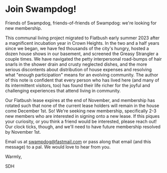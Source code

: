 # Join Swampdog!

Friends of Swampdog, friends-of-friends of Swampdog: we're looking for new membership.


This communal living project migrated to Flatbush early summer 2023 after a magnificent incubation year in Crown Heights. In the two and a half years since we began, we have fed thousands of the city's hungry, hosted a dozen house shows in our basement, and screened the Greasy Strangler a couple times. We have navigated the petty interpersonal road-bumps of hair snarls in the shower drain and crusty neglected dishes, and the more serious discontents about distribution of house expenses and resolving what "enough participation" means for an evolving community. The author of this note is confident that every person who has lived here (and many of its intermittent visitors, too) has found their life richer for the joyful and challenging experiences that attend living in community.


Our Flatbush lease expires at the end of November, and membership has rotated such that none of the current lease holders will remain in the house come December 1st. So! We're seeking new membership, specifically 2-3 new members who are interested in signing onto a new lease. If this piques your curiosity, or you think a friend would be interested, please reach out! Our clock ticks, though, and we'll need to have future membership resolved by November 1st. 


Email us at swampdog@fastmail.com or pass along that email (and this message) to a pal. We would love to hear from you.

Warmly,

SDH
